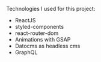 Technologies I used for this project:
- ReactJS
- styled-components
- react-router-dom
- Animations with GSAP
- Datocms as headless cms
- GraphQL

